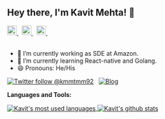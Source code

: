 ## Hey there, I'm Kavit Mehta! 👋

<a href="https://twitter.com/kmmtmm92">
  <img alt="Kavit's Twitter" width="22px" src="https://cdn.jsdelivr.net/npm/simple-icons@v3/icons/twitter.svg" />
</a> &nbsp;
<a href="https://www.linkedin.com/in/kavitmht">
  <img alt="Kavit's Linkdein" width="22px" src="https://cdn.jsdelivr.net/npm/simple-icons@v3/icons/linkedin.svg" />
</a> &nbsp;
<a href="https://stackoverflow.com/users/6232665/zenwraight">
  <img alt="Kavit's StackOverflow" width="22px" src="https://cdn.jsdelivr.net/npm/simple-icons@v3/icons/stackoverflow.svg" />
</a> &nbsp;
<br/>
<br/>

- 🔭 I’m currently working as SDE at Amazon.
- 🌱 I’m currently learning React-native and Golang.
- 😄 Pronouns: He/His

[![Twitter follow @kmmtmm92](https://img.shields.io/twitter/follow/kmmtmm92?style=social)](https://twitter.com/kmmtmm92) &nbsp;
[![Blog](https://img.shields.io/badge/Blog-medium-brightgreen)](https://medium.com/@kavitmht)

**Languages and Tools:**  

<a href="https://github.com/Kavit900">
  <img align="center" src="https://github-readme-stats.vercel.app/api/top-langs/?username=Kavit900&theme=light&count_private=true&layout=compact" alt="Kavit's most used languages" />
</a>
<a href="https://github.com/Kavit900">
 <img align="center" src="https://github-readme-stats.vercel.app/api?username=Kavit900&show_icons=true&theme=light&line_height=27&include_all_commits=true&count_private=true&hide=issues,prs,contribs" alt="Kavit's github stats"/>
</a>
